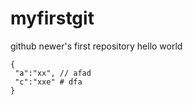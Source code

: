# myfirstgit
github newer's first repository
hello world

```json5
{
 "a":"xx", // afad
 "c":"xxe" # dfa
}
```
